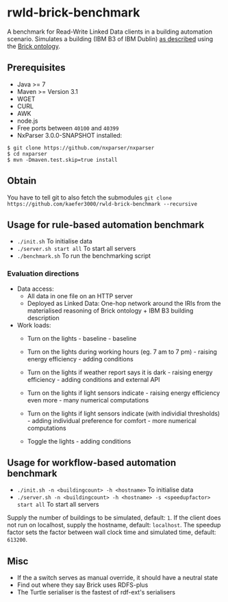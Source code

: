 # rwld-brick-benchmark
A benchmark for Read-Write Linked Data clients in a building automation scenario.
Simulates a building (IBM B3 of IBM Dublin) [as described](https://github.com/BuildSysUniformMetadata/GroundTruth/blob/2e48662/building_instances/IBM_B3.ttl) using the [Brick ontology](http://brickschema.org/).

## Prerequisites
* Java >= 7
* Maven >= Version 3.1
* WGET
* CURL
* AWK
* node.js
* Free ports between `40100` and `40399`
* NxParser 3.0.0-SNAPSHOT installed:
```
$ git clone https://github.com/nxparser/nxparser
$ cd nxparser
$ mvn -Dmaven.test.skip=true install
```
## Obtain
You have to tell git to also fetch the submodules
`git clone https://github.com/kaefer3000/rwld-brick-benchmark --recursive`

## Usage for rule-based automation benchmark
* `./init.sh` To initialise data
* `./server.sh start all` To start all servers
* `./benchmark.sh` To run the benchmarking script

### Evaluation directions
* Data access:
  * All data in one file on an HTTP server
  * Deployed as Linked Data: One-hop network around the IRIs from the materialised reasoning of Brick ontology + IBM B3 building description
* Work loads:
  * Turn on the lights - baseline - baseline
  * Turn on the lights during working hours (eg. 7 am to 7 pm) - raising energy efficiency - adding conditions
  * Turn on the lights if weather report says it is dark - raising energy efficiency - adding conditions and external API
  * Turn on the lights if light sensors indicate - raising energy efficiency even more - many numerical computations
  * Turn on the lights if light sensors indicate (with individial thresholds) - adding individual preference for comfort - more numerical computations
  
  * Toggle the lights - adding conditions

## Usage for workflow-based automation benchmark
* `./init.sh -n <buildingcount> -h <hostname>` To initialise data
* `./server.sh -n <buildingcount> -h <hostname> -s <speedupfactor> start all` To start all servers

Supply the number of buildings to be simulated, default: `1`.
If the client does not run on localhost, supply the hostname, default: `localhost`.
The speedup factor sets the factor between wall clock time and simulated time, default: `613200`.

## Misc
* If the a switch serves as manual override, it should have a neutral state
* Find out where they say Brick uses RDFS-plus
* The Turtle serialiser is the fastest of rdf-ext's serialisers
